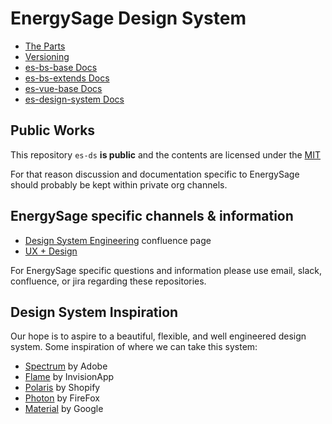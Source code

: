 # EnergySage Design System

- [The Parts](./docs/the-parts.md)
- [Versioning](./docs/versioning.md)
- [es-bs-base Docs](./es-bs-base/README.md)
- [es-bs-extends Docs](./es-bs-extends/readme.md)
- [es-vue-base Docs](./es-vue-base/README.md)
- [es-design-system Docs](./es-design-system/README.md)

## Public Works

This repository `es-ds` **is public** and the contents are licensed under the
[MIT](https://tldrlegal.com/license/mit-license#summary)

For that reason discussion and documentation specific to EnergySage should probably be kept
within private org channels.

## EnergySage specific channels & information

- [Design System Engineering](https://energysage.atlassian.net/wiki/spaces/DSE/overview) confluence page
- [UX + Design](https://energysage.atlassian.net/wiki/spaces/UX/overview)

For EnergySage specific questions and information 
please use email, slack, confluence, or jira regarding these repositories.

## Design System Inspiration

Our hope is to aspire to a beautiful, flexible, and well engineered
design system. Some inspiration of where we can take this system:

- [Spectrum](https://spectrum.adobe.com/) by Adobe
- [Flame](https://bancosantander.invisionapp.com/dsm/santander-group/flame-ds-santander?mode=preview) by InvisionApp
- [Polaris](https://polaris.shopify.com/) by Shopify
- [Photon](https://design.firefox.com/photon/) by FireFox
- [Material](https://material.io/design) by Google
